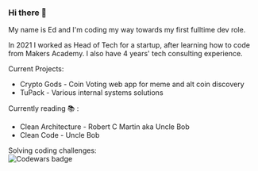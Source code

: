 ### Hi there 👋

My name is Ed and I'm coding my way towards my first fulltime dev role.

In 2021 I worked as Head of Tech for a startup, after learning how to code from Makers Academy. I also have 4 years' tech consulting experience.

Current Projects: 
* Crypto Gods - Coin Voting web app for meme and alt coin discovery
* TuPack -  Various internal systems solutions

Currently reading 📚 :
* Clean Architecture - Robert C Martin aka Uncle Bob
* Clean Code - Uncle Bob

Solving coding challenges:  
![Codewars badge](https://www.codewars.com/users/eds-101/badges/large)

